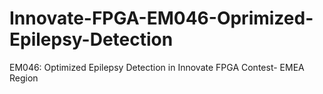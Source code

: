 # Innovate-FPGA-EM046-Oprimized-Epilepsy-Detection
EM046: Optimized Epilepsy Detection in Innovate FPGA Contest- EMEA Region
